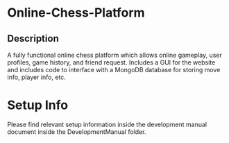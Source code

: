 # Online-Chess-Platform

## Description
A fully functional online chess platform which allows online gameplay, user profiles, game history, and friend request. Includes a GUI for the website and includes code to interface with a MongoDB database for storing move info, player info, etc.

# Setup Info

Please find relevant setup information inside the development manual document inside the DevelopmentManual folder.
